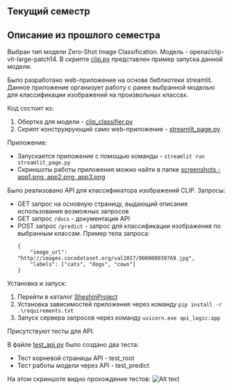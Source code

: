 ## Текущий семестр

## Описание из прошлого семестра
Выбран тип модели Zero-Shot Image Classification. Модель - openai/clip-vit-large-patch14. В скрипте [clip.py](https://github.com/nasheshin01/URFU_ML_PI/blob/master/SheshinProject/choosed_model/clip.py) представлен пример запуска данной модели.

Было разработано web-приложение на основе библиотеки streamlit. Данное приложение организует работу с ранее выбранной моделью для классификации изображений на произвольных классах.

Код состоит из:
1. Обертка для модели - [clip_classifier.py](https://github.com/nasheshin01/URFU_ML_PI/blob/master/SheshinProject/clip_classifier.py)
2. Скрипт конструирующий само web-приложение - [streamlit_page.py](https://github.com/nasheshin01/URFU_ML_PI/blob/master/SheshinProject/streamlit_page.py)

Приложение:
- Запускается приложение с помощью команды - ```streamlit run streamlit_page.py```
- Скриншоты работы приложения можно найти в папке [screenshots - app1.png, app2.png, app3.png](https://github.com/nasheshin01/URFU_ML_PI/blob/master/SheshinProject/screenshots)

Было реализовано API для классификатора изображений CLIP.
Запросы:
- GET запрос на основную страницу, выдающий описание использования возможных запросов
- GET запрос ```/docs``` - документация API
- POST запрос ```/predict``` - запрос для классификации изображения по выбранным классам. Пример тела запроса:
  ```
  {
      "image_url": "http://images.cocodataset.org/val2017/000000039769.jpg",
      "labels": ["cats", "dogs", "cows"]
  }
  ```
Установка и запуск:
1. Перейти в каталог [SheshinProject](https://github.com/nasheshin01/URFU_ML_PI/blob/master/SheshinProject)
2. Установка зависимостей приложения через команду ```pip install -r .\requirements.txt```
3. Запуск сервера запросов через команду ```uvicorn.exe api_logic:app```

Присутствуют тесты для API.

В файле [test_api.py](SheshinProject\test_api.py) было создано два теста:

- Тест корневой страницы API - test_root
- Тест работы модели через API - test_predict

На этом скриншоте видно прохождение тестов:
![Alt text](SheshinProject/screenshots/image.png)
